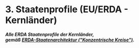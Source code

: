 # 3. Staatenprofile (EU/ERDA - Kernländer)

_**Alle ERDA Staatenprofile der Kernländer,**_\
_**gemäß**_ [_**ERDA-Staatenarchitektur ("Konzentrische Kreise")**_](../../anhang-a-erda-staatenarchitektur-konzentrische-kreise.md#kern-erda-mitglieder-mit-verfassungsbindung)_**.**_
